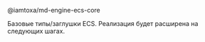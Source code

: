 @iamtoxa/md-engine-ecs-core

Базовые типы/заглушки ECS. Реализация будет расширена на следующих шагах.